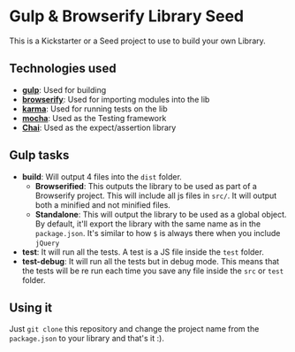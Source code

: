 # Gulp & Browserify Library Seed

This is a Kickstarter or a Seed project to use to build your own Library.

## Technologies used

* **[gulp](http://gulpjs.com/)**: Used for building
* **[browserify](http://browserify.org)**: Used for importing modules into the lib
* **[karma](http://karma-runner.github.io/0.12/index.html)**: Used for running tests on the lib
* **[mocha](http://mochajs.org/)**: Used as the Testing framework
* **[Chai](http://chaijs.com/)**: Used as the expect/assertion library

## Gulp tasks

* **build**: Will output 4 files into the `dist` folder. 
  * **Browserified**: This outputs the library to be used as part of a Browserify project. This will include all js files in `src/`. It will output both a minified and not minified files.  
  * **Standalone**: This will output the library to be used as a global object. By default, it'll export the library with the same name as in the `package.json`. It's similar to how `$` is always there when you include `jQuery`
* **test**: It will run all the tests. A test is a JS file inside the `test` folder.
* **test-debug**: It will run all the tests but in debug mode. This means that the tests will be re run each time you save any file inside the `src` or `test` folder.

## Using it

Just `git clone` this repository and change the project name from the `package.json` to your library and that's it :).



